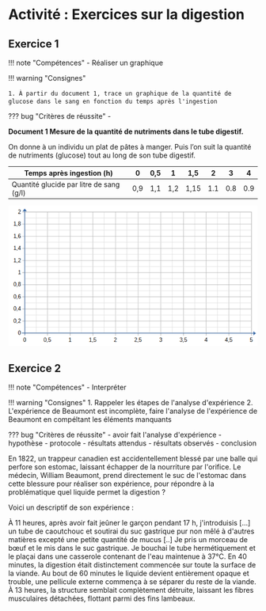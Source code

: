 # Activité : Exercices sur la digestion


## Exercice 1
!!! note "Compétences"
    - Réaliser un graphique

!!! warning "Consignes"

    1. À partir du document 1, trace un graphique de la quantité de glucose dans le sang en fonction du temps après l'ingestion

    
??? bug "Critères de réussite"
    - 



**Document 1 Mesure de la quantité de nutriments dans le tube digestif.**

On donne à un individu un plat de pâtes à manger. Puis l’on suit la quantité de nutriments (glucose) tout au long de son tube digestif.	 

| Temps après ingestion (h) | 0 | 0,5 | 1| 1,5 | 2 |  3 | 4 |
|--|--|--|--|----|--|----|--|
| Quantité glucide par litre de sang (g/l)| 0,9 |  1,1 |  1,2  |  1,15  |1.1 | 0.8 |  0.9 |

![](image.png)


## Exercice 2 

!!! note "Compétences"
    - Interpréter

!!! warning "Consignes"
    1. Rappeler les étapes de l'analyse d'expérience
    2. L'expérience de Beaumont est incomplète, faire l'analyse de l'expérience de Beaumont en compéltant les éléments manquants

??? bug "Critères de réussite"
    - avoir fait l'analyse d'expérience
        - hypothèse
        - protocole
        - résultats attendus
        - résultats observés
        - conclusion

En 1822, un trappeur canadien est accidentellement blessé par une balle qui perfore son estomac, laissant échapper de la nourriture par l'orifice. Le médecin, William Beaumont, prend directement le suc de l'estomac dans cette blessure pour réaliser son expérience, pour répondre à la problématique quel liquide permet la digestion ?

Voici un descriptif de son expérience :

À 11 heures, après avoir fait jeûner le garçon pendant 17 h, j'introduisis [...] un tube de caoutchouc et soutirai du suc gastrique pur non mêlé à d'autres matières excepté une petite quantité de mucus [..] Je pris un morceau de bœuf et le mis dans le suc gastrique. Je bouchai le tube hermétiquement et le plaçai dans une casserole contenant de l'eau maintenue à 37°C. En 40 minutes, la digestion était distinctement commencée sur toute la surface de la viande. Au bout de 60 minutes le liquide devient entièrement opaque et trouble, une pellicule externe commença à se séparer du reste de la viande. À 13 heures, la structure semblait complètement détruite, laissant les fibres musculaires détachées, flottant parmi des fins lambeaux.
